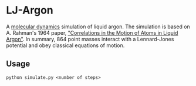 LJ-Argon
=======

A [molecular dynamics](https://en.wikipedia.org/wiki/Molecular_dynamics) simulation of liquid argon. The simulation is based on A. Rahman's 1964 paper, ["Correlations in the Motion of Atoms in Liquid Argon"](http://pages.jh.edu/pfleming/compbio/files/rahman_physrev_1964.pdf). In summary, 864 point masses interact with a Lennard-Jones potential and obey classical equations of motion.

Usage
------

	python simulate.py <number of steps>
